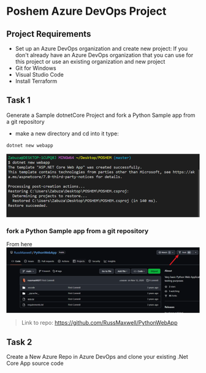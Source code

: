 # Poshem Azure DevOps Project

## Project Requirements

- Set up an Azure DevOps organization and create new project: If you don't already have an Azure DevOps organization that you can use for this project or use an existing organization and new project
- Git for Windows
- Visual Studio Code
- Install Terraform 


## Task 1
Generate a Sample dotnetCore Project and fork a Python Sample app from a git repository
- make a new directory and cd into it
type:
```sh
dotnet new webapp
```
![Alt text](images/dotnet%20webapp%20template.png)


### fork a Python Sample app from a git repository
From here 
![Alt text](images/fork%20python%20code.png)
>Link to repo: https://github.com/RussMaxwell/PythonWebApp
## Task 2 
Create a New Azure Repo in Azure DevOps and clone your existing .Net Core App source code
